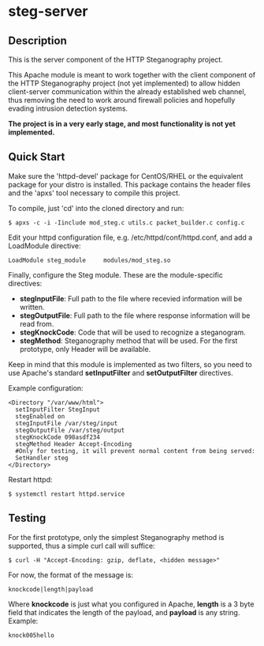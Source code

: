 steg-server
===========

Description
-----------
This is the server component of the HTTP Steganography project. 

This Apache module is meant to work together with the client component of the HTTP Steganography project (not yet implemented) to allow hidden client-server communication within the already established web channel, thus removing the need to work around firewall policies and hopefully evading intrusion detection systems. 

**The project is in a very early stage, and most functionality is not yet implemented.**

Quick Start
-----------
Make sure the 'httpd-devel' package for CentOS/RHEL or the equivalent package for your distro is installed. This package contains the header files and the 'apxs' tool necessary to compile this project.

To compile, just 'cd' into the cloned directory and run:
```
$ apxs -c -i -Iinclude mod_steg.c utils.c packet_builder.c config.c
```

Edit your httpd configuration file, e.g. /etc/httpd/conf/httpd.conf, and add a LoadModule directive:
```
LoadModule steg_module     modules/mod_steg.so
```

Finally, configure the Steg module. These are the module-specific directives:
* **stegInputFile**: Full path to the file where recevied information will be written.
* **stegOutputFile**: Full path to the file where response information will be read from.
* **stegKnockCode**: Code that will be used to recognize a steganogram.
* **stegMethod**: Steganography method that will be used. For the first prototype, only Header will be available.

Keep in mind that this module is implemented as two filters, so you need to use Apache's standard **setInputFilter** and **setOutputFilter** directives.


Example configuration:
```
<Directory "/var/www/html">
  setInputFilter StegInput
  stegEnabled on
  stegInputFile /var/steg/input
  stegOutputFile /var/steg/output
  stegKnockCode 098asdf234
  stegMethod Header Accept-Encoding
  #Only for testing, it will prevent normal content from being served:
  SetHandler steg
</Directory>

```

Restart httpd:
```
$ systemctl restart httpd.service
```

Testing
-------
For the first prototype, only the simplest Steganography method is supported, thus a simple curl call will suffice:
```
$ curl -H "Accept-Encoding: gzip, deflate, <hidden message>"
```
For now, the format of the message is:
```
knockcode|length|payload
```

Where **knockcode** is just what you configured in Apache, **length** is a 3 byte field that indicates the length of the payload, and **payload** is any string. Example:
```
knock005hello
```









